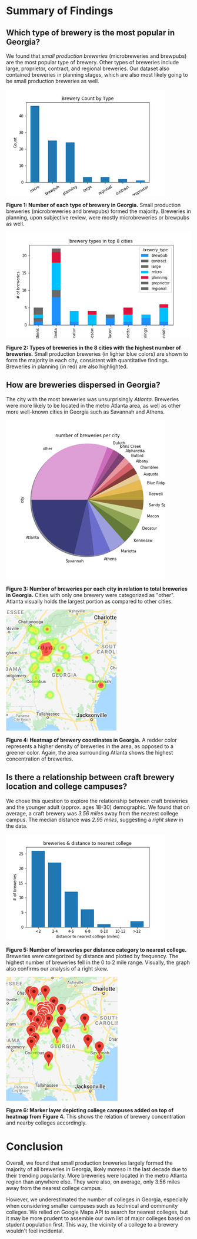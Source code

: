 # Summary of Findings

## Which type of brewery is the most popular in Georgia?

We found that _small production breweries_ (microbreweries and brewpubs) are the most popular type of brewery.
Other types of breweries include large, proprietor, contract, and regional breweries.
Our dataset also contained breweries in planning stages, which are also most likely going to be small production breweries as well.

![fig1](output/bar1.png)

**Figure 1: Number of each type of brewery in Georgia.** Small production breweries (microbreweries and brewpubs) formed the majority. Breweries in planning, upon subjective review, were mostly microbreweries or brewpubs as well.

![fig2](output/stacked_bar_chart.png)

**Figure 2: Types of breweries in the 8 cities with the highest number of breweries.** Small production breweries (in lighter blue colors) are shown to form the majority in each city, consistent with quantitative findings. Breweries in planning (in red) are also highlighted.

## How are breweries dispersed in Georgia?

The city with the most breweries was unsurprisingly _Atlanta_.
Breweries were more likely to be located in the metro Atlanta area, as well as other more well-known cities in Georgia such as Savannah and Athens.

![fig3](output/city_pie_chart.png)

**Figure 3: Number of breweries per each city in relation to total breweries in Georgia.** Cities with only one brewery were categorized as "other". Atlanta visually holds the largest portion as compared to other cities.

![fig4](output/map1.png)

**Figure 4: Heatmap of brewery coordinates in Georgia.** A redder color represents a higher density of breweries in the area, as opposed to a greener color. Again, the area surrounding Atlanta shows the highest concentration of breweries.

## Is there a relationship between craft brewery location and college campuses?

We chose this question to explore the relationship between craft breweries and the younger adult (approx. ages 18-30) demographic. We found that on average, a craft brewery was _3.56 miles_ away from the nearest college campus. The median distance was _2.95 miles_, suggesting a _right skew_ in the data.

![fig5](output/college_bar_chart.png)

**Figure 5: Number of breweries per distance category to nearest college.** Breweries were categorized by distance and plotted by frequency. The highest number of breweries fell in the 0 to 2 mile range. Visually, the graph also confirms our analysis of a right skew.

![fig6](output/map2.png)

**Figure 6: Marker layer depicting college campuses added on top of heatmap from Figure 4.** This shows the relation of brewery concentration and nearby colleges accordingly.

# Conclusion
Overall, we found that small production breweries largely formed the majority of all breweries in Georgia, likely moreso in the last decade due to their trending popularity. More breweries were located in the metro Atlanta region than anywhere else. They were also, on average, only 3.56 miles away from the nearest college campus.

However, we underestimated the number of colleges in Georgia, especially when considering smaller campuses such as technical and community colleges. We relied on Google Maps API to search for nearest colleges, but it may be more prudent to assemble our own list of major colleges based on student population first. This way, the vicinity of a college to a brewery wouldn't feel incidental.